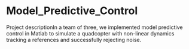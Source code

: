# Model_Predictive_Control

Project descriptionIn a team of three, we implemented model predictive control in Matlab to simulate a quadcopter with 
non-linear dynamics tracking a references and successfully rejecting noise.
